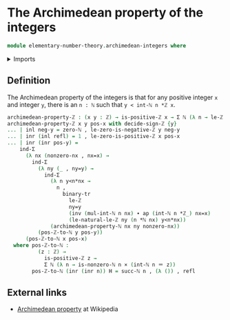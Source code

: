 # The Archimedean property of the integers

```agda
module elementary-number-theory.archimedean-integers where
```

<details><summary>Imports</summary>

```agda
open import elementary-number-theory.archimedean-natural-numbers
open import elementary-number-theory.integers
open import elementary-number-theory.multiplication-integers
open import elementary-number-theory.multiplication-natural-numbers
open import elementary-number-theory.natural-numbers
open import elementary-number-theory.positive-and-negative-integers
open import elementary-number-theory.positive-integers
open import elementary-number-theory.strict-inequality-integers

open import foundation.action-on-identifications-functions
open import foundation.binary-transport
open import foundation.cartesian-product-types
open import foundation.coproduct-types
open import foundation.dependent-pair-types
open import foundation.identity-types
open import foundation.transport-along-identifications
open import foundation.unit-type
```

</details>

## Definition

The Archimedean property of the integers is that for any positive integer `x` and integer `y`,
there is an `n : ℕ` such that `y < int-ℕ n *ℤ x`.

```agda
archimedean-property-ℤ : (x y : ℤ) → is-positive-ℤ x → Σ ℕ (λ n → le-ℤ y (int-ℕ n *ℤ x))
archimedean-property-ℤ x y pos-x with decide-sign-ℤ {y}
... | inl neg-y = zero-ℕ , le-zero-is-negative-ℤ y neg-y
... | inr (inl refl) = 1 , le-zero-is-positive-ℤ x pos-x
... | inr (inr pos-y) =
    ind-Σ
      (λ nx (nonzero-nx , nx=x) →
        ind-Σ
          (λ ny (_ , ny=y) →
            ind-Σ
              (λ n y<n*nx →
                n ,
                  binary-tr
                    le-ℤ
                    ny=y
                    (inv (mul-int-ℕ n nx) ∙ ap (int-ℕ n *ℤ_) nx=x)
                    (le-natural-le-ℤ ny (n *ℕ nx) y<n*nx))
              (archimedean-property-ℕ nx ny nonzero-nx))
          (pos-ℤ-to-ℕ y pos-y))
      (pos-ℤ-to-ℕ x pos-x)
  where pos-ℤ-to-ℕ :
          (z : ℤ) →
            is-positive-ℤ z →
            Σ ℕ (λ n → is-nonzero-ℕ n × (int-ℕ n ＝ z))
        pos-ℤ-to-ℕ (inr (inr n)) H = succ-ℕ n , (λ ()) , refl
```

## External links

- [Archimedean property](https://en.wikipedia.org/wiki/Archimedean_property)
  at Wikipedia
